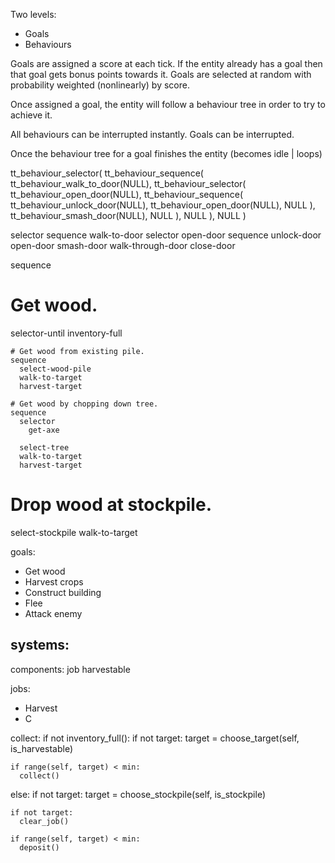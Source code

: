 Two levels:
  - Goals
  - Behaviours

Goals are assigned a score at each tick.
If the entity already has a goal then that goal gets bonus points towards it.
Goals are selected at random with probability weighted (nonlinearly) by score.

Once assigned a goal, the entity will follow a behaviour tree in order to try to achieve it.

All behaviours can be interrupted instantly.
Goals can be interrupted.


Once the behaviour tree for a goal finishes the entity (becomes idle | loops)





tt_behaviour_selector(
    tt_behaviour_sequence(
        tt_behaviour_walk_to_door(NULL),
        tt_behaviour_selector(
            tt_behaviour_open_door(NULL),
            tt_behaviour_sequence(
                tt_behaviour_unlock_door(NULL),
                tt_behaviour_open_door(NULL),
                NULL
            ),
            tt_behaviour_smash_door(NULL),
            NULL
        ),
        NULL
    ),
    NULL
)
















selector
  sequence
    walk-to-door
    selector
      open-door
      sequence
        unlock-door
        open-door
      smash-door
    walk-through-door
    close-door



sequence
  # Get wood.
  selector-until
    inventory-full

    # Get wood from existing pile.
    sequence
      select-wood-pile
      walk-to-target
      harvest-target

    # Get wood by chopping down tree.
    sequence
      selector
        get-axe

      select-tree
      walk-to-target
      harvest-target

  # Drop wood at stockpile.
  select-stockpile
  walk-to-target






goals:
  - Get wood
  - Harvest crops
  - Construct building
  - Flee
  - Attack enemy













systems:
  -


components:
  job
  harvestable


jobs:
  - Harvest
  - C




collect:
  if not inventory_full():
    if not target:
      target = choose_target(self, is_harvestable)

    if range(self, target) < min:
      collect()

  else:
    if not target:
      target = choose_stockpile(self, is_stockpile)

    if not target:
      clear_job()

    if range(self, target) < min:
      deposit()

